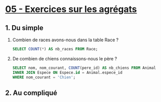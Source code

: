 # [05 - Exercices sur les agrégats](https://openclassrooms.com/fr/courses/1959476-administrez-vos-bases-de-donnees-avec-mysql/1967867-exercices-sur-les-agregats)

## 1. Du simple

1. Combien de races avons-nous dans la table Race ?

    ```sql
    SELECT COUNT(*) AS nb_races FROM Race;
    ```

1. De combien de chiens connaissons-nous le père ?

    ```sql
    SELECT nom, nom_courant, COUNT(pere_id) AS nb_chiens FROM Animal
    INNER JOIN Espece ON Espece.id = Animal.espece_id
    WHERE nom_courant = 'Chien';
    ```

## 2. Au compliqué